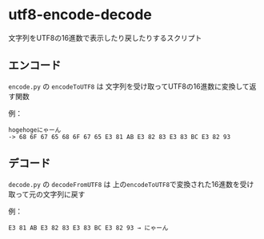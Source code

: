 # utf8-encode-decode
文字列をUTF8の16進数で表示したり戻したりするスクリプト

## エンコード

`encode.py` の `encodeToUTF8` は
文字列を受け取ってUTF8の16進数に変換して返す関数

例：
```
hogehogeにゃーん
-> 68 6F 67 65 68 6F 67 65 E3 81 AB E3 82 83 E3 83 BC E3 82 93
```

## デコード
`decode.py` の `decodeFromUTF8` は 
上の`encodeToUTF8`で変換された16進数を受け取って元の文字列に戻す

例：
```
E3 81 AB E3 82 83 E3 83 BC E3 82 93 → にゃーん
```
